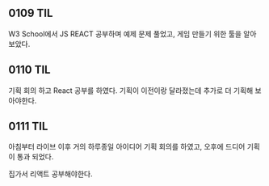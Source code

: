 ## 0109 TIL

W3 School에서 JS REACT 공부하며 예제 문제 풀었고, 게임 만들기 위한 툴을 알아 보았다.



## 0110 TIL

기획 회의 하고 React 공부를 하였다. 기획이 이전이랑 달라졌는데 추가로 더 기획해 보아야한다.



## 0111 TIL

아침부터 라이브 이후 거의 하루종일 아이디어 기획 회의를 하였고, 오후에 드디어 기획이 통과 되었다.

집가서 리액트 공부해야한다.

